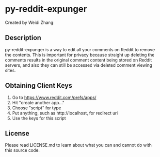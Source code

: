 # py-reddit-expunger

Created by Weidi Zhang

## Description

py-reddit-expunger is a way to edit all your comments on Reddit to remove the contents.
This is important for privacy because straight up deleting the comments results in the original comment content
being stored on Reddit servers, and also they can still be accessed via deleted comment viewing sites.

## Obtaining Client Keys

1. Go to https://www.reddit.com/prefs/apps/
2. Hit "create another app..."
3. Choose "script" for type
4. Put anything, such as http://localhost, for redirect uri
5. Use the keys for this script

## License

Please read LICENSE.md to learn about what you can and cannot do with this source code.